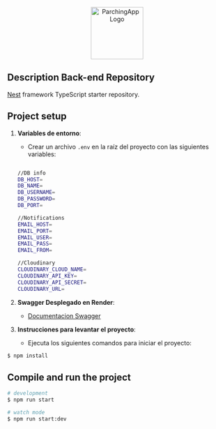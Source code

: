 <p align="center">
  <a href="https://parching-app-backend.onrender.com/api/docs#/" target="blank"><img src="./src/common/assets/ParchingLogo.png" width="120" alt="ParchingApp Logo" /></a>
</p>

## Description Back-end Repository

[Nest](https://github.com/nestjs/nest) framework TypeScript starter repository.



## Project setup

1. **Variables de entorno**:
   - Crear un archivo `.env` en la raíz del proyecto con las siguientes variables:
    ```bash

    //DB info
    DB_HOST=
    DB_NAME=
    DB_USERNAME=
    DB_PASSWORD=
    DB_PORT=

    //Notifications
    EMAIL_HOST=
    EMAIL_PORT=
    EMAIL_USER=
    EMAIL_PASS=
    EMAIL_FROM=

    //Cloudinary
    CLOUDINARY_CLOUD_NAME=
    CLOUDINARY_API_KEY=
    CLOUDINARY_API_SECRET=
    CLOUDINARY_URL=

    ```

2. **Swagger Desplegado en Render**:

   - [Documentacion Swagger](https://parching-app-backend.onrender.com/api/docs#/)

3. **Instrucciones para levantar el proyecto**:

   - Ejecuta los siguientes comandos para iniciar el proyecto:


```bash
$ npm install
```

## Compile and run the project

```bash
# development
$ npm run start

# watch mode
$ npm run start:dev

```
